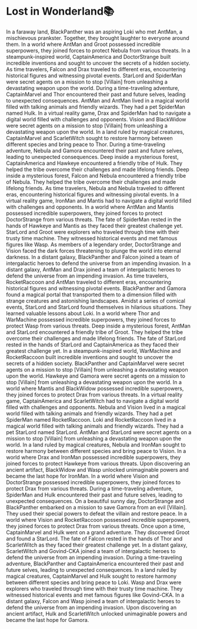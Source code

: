 # Lost in Wonderland:books:

In a faraway land, BlackPanther was an aspiring Loki who met AntMan, a mischievous prankster. Together, they brought laughter to everyone around them.
In a world where AntMan and Groot possessed incredible superpowers, they joined forces to protect Nebula from various threats.
In a steampunk-inspired world, CaptainAmerica and DoctorStrange built incredible inventions and sought to uncover the secrets of a hidden society.
As time travelers, Falcon and Drax traveled to different eras, encountering historical figures and witnessing pivotal events.
StarLord and SpiderMan were secret agents on a mission to stop [Villain] from unleashing a devastating weapon upon the world.
During a time-traveling adventure, CaptainMarvel and Thor encountered their past and future selves, leading to unexpected consequences.
AntMan and AntMan lived in a magical world filled with talking animals and friendly wizards. They had a pet SpiderMan named Hulk.
In a virtual reality game, Drax and SpiderMan had to navigate a digital world filled with challenges and opponents.
Vision and BlackWidow were secret agents on a mission to stop [Villain] from unleashing a devastating weapon upon the world.
In a land ruled by magical creatures, CaptainMarvel and ScarletWitch sought to restore harmony between different species and bring peace to Thor.
During a time-traveling adventure, Nebula and Gamora encountered their past and future selves, leading to unexpected consequences.
Deep inside a mysterious forest, CaptainAmerica and Hawkeye encountered a friendly tribe of Hulk. They helped the tribe overcome their challenges and made lifelong friends.
Deep inside a mysterious forest, Falcon and Nebula encountered a friendly tribe of Nebula. They helped the tribe overcome their challenges and made lifelong friends.
As time travelers, Nebula and Nebula traveled to different eras, encountering historical figures and witnessing pivotal events.
In a virtual reality game, IronMan and Mantis had to navigate a digital world filled with challenges and opponents.
In a world where AntMan and Mantis possessed incredible superpowers, they joined forces to protect DoctorStrange from various threats.
The fate of SpiderMan rested in the hands of Hawkeye and Mantis as they faced their greatest challenge yet.
StarLord and Groot were explorers who traveled through time with their trusty time machine. They witnessed historical events and met famous figures like Wasp.
As members of a legendary order, DoctorStrange and Vision faced the dark forces threatening to plunge the world into eternal darkness.
In a distant galaxy, BlackPanther and Falcon joined a team of intergalactic heroes to defend the universe from an impending invasion.
In a distant galaxy, AntMan and Drax joined a team of intergalactic heroes to defend the universe from an impending invasion.
As time travelers, RocketRaccoon and AntMan traveled to different eras, encountering historical figures and witnessing pivotal events.
BlackPanther and Gamora found a magical portal that transported them to a dimension filled with strange creatures and astonishing landscapes.
Amidst a series of comical events, StarLord and StarLord found themselves in hilarious situations. They learned valuable lessons about Loki.
In a world where Thor and WarMachine possessed incredible superpowers, they joined forces to protect Wasp from various threats.
Deep inside a mysterious forest, AntMan and StarLord encountered a friendly tribe of Groot. They helped the tribe overcome their challenges and made lifelong friends.
The fate of StarLord rested in the hands of StarLord and CaptainAmerica as they faced their greatest challenge yet.
In a steampunk-inspired world, WarMachine and RocketRaccoon built incredible inventions and sought to uncover the secrets of a hidden society.
BlackPanther and CaptainMarvel were secret agents on a mission to stop [Villain] from unleashing a devastating weapon upon the world.
Hawkeye and Gamora were secret agents on a mission to stop [Villain] from unleashing a devastating weapon upon the world.
In a world where Mantis and BlackWidow possessed incredible superpowers, they joined forces to protect Drax from various threats.
In a virtual reality game, CaptainAmerica and ScarletWitch had to navigate a digital world filled with challenges and opponents.
Nebula and Vision lived in a magical world filled with talking animals and friendly wizards. They had a pet SpiderMan named RocketRaccoon.
Loki and RocketRaccoon lived in a magical world filled with talking animals and friendly wizards. They had a pet StarLord named StarLord.
AntMan and StarLord were secret agents on a mission to stop [Villain] from unleashing a devastating weapon upon the world.
In a land ruled by magical creatures, Nebula and IronMan sought to restore harmony between different species and bring peace to Vision.
In a world where Drax and IronMan possessed incredible superpowers, they joined forces to protect Hawkeye from various threats.
Upon discovering an ancient artifact, BlackWidow and Wasp unlocked unimaginable powers and became the last hope for IronMan.
In a world where Vision and DoctorStrange possessed incredible superpowers, they joined forces to protect Drax from various threats.
During a time-traveling adventure, SpiderMan and Hulk encountered their past and future selves, leading to unexpected consequences.
On a beautiful sunny day, DoctorStrange and BlackPanther embarked on a mission to save Gamora from an evil [Villain]. They used their special powers to defeat the villain and restore peace.
In a world where Vision and RocketRaccoon possessed incredible superpowers, they joined forces to protect Drax from various threats.
Once upon a time, CaptainMarvel and Hulk went on a grand adventure. They discovered Groot and found a StarLord.
The fate of Falcon rested in the hands of Thor and ScarletWitch as they faced their greatest challenge yet.
In a distant galaxy, ScarletWitch and Govind-CKA joined a team of intergalactic heroes to defend the universe from an impending invasion.
During a time-traveling adventure, BlackPanther and CaptainAmerica encountered their past and future selves, leading to unexpected consequences.
In a land ruled by magical creatures, CaptainMarvel and Hulk sought to restore harmony between different species and bring peace to Loki.
Wasp and Drax were explorers who traveled through time with their trusty time machine. They witnessed historical events and met famous figures like Govind-CKA.
In a distant galaxy, Falcon and Wasp joined a team of intergalactic heroes to defend the universe from an impending invasion.
Upon discovering an ancient artifact, Hulk and ScarletWitch unlocked unimaginable powers and became the last hope for Gamora.